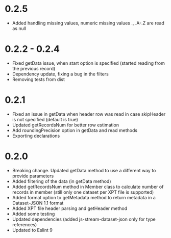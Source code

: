 # 0.2.5
- Added handling missing values, numeric missing values ., .A-.Z are read as null

# 0.2.2 - 0.2.4
- Fixed getData issue, when start option is specified (started reading from the previous record)
- Dependency update, fixing a bug in the filters
- Removing tests from dist

# 0.2.1
- Fixed an issue in getData when header row was read in case skipHeader is not specified (default is true)
- Updated getRecordsNum for better row estimation
- Add roundingPrecision option in getData and read methods
- Exporting declarations

# 0.2.0

- Breaking change. Updated getData method to use a different way to provide parameters
- Added filtering of the data (in getData method)
- Added getRecordsNum method in Member class to calculate number of records in member (still only one dataset per XPT file is supported)
- Added format option to getMetadata method to return metadata in a Dataset-JSON 1.1 format
- Added XPT file header parsing and getHeader method
- Added some testing
- Updated dependencies (added js-stream-dataset-json only for type references)
- Updated to Eslint 9